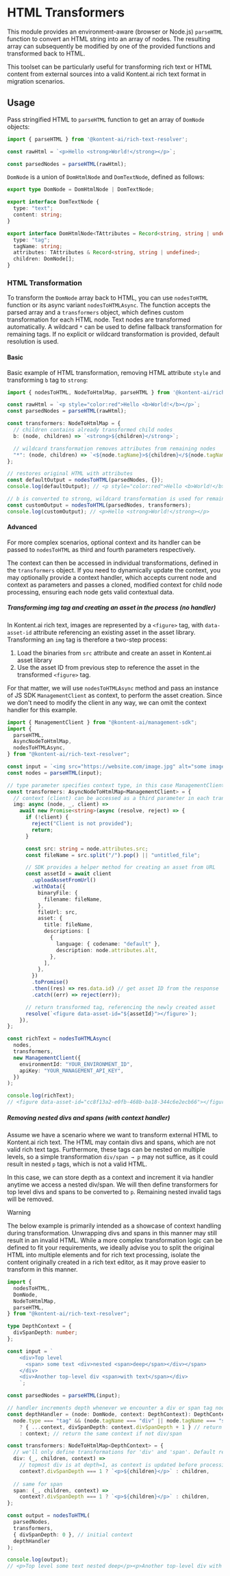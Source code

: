 # HTML Transformers

This module provides an environment-aware (browser or Node.js) `parseHTML` function to convert an HTML string into an array of nodes. The resulting array can subsequently be modified by one of the provided functions and transformed back to HTML.

This toolset can be particularly useful for transforming rich text or HTML content from external sources into a valid Kontent.ai rich text format in migration scenarios. 

## Usage

Pass stringified HTML to `parseHTML` function to get an array of `DomNode` objects:

```ts
import { parseHTML } from '@kontent-ai/rich-text-resolver';

const rawHtml = `<p>Hello <strong>World!</strong></p>`;

const parsedNodes = parseHTML(rawHtml);
```

`DomNode` is a union of `DomHtmlNode` and `DomTextNode`, defined as follows:

```ts
export type DomNode = DomHtmlNode | DomTextNode;

export interface DomTextNode {
  type: "text";
  content: string;
}

export interface DomHtmlNode<TAttributes = Record<string, string | undefined>> {
  type: "tag";
  tagName: string;
  attributes: TAttributes & Record<string, string | undefined>;
  children: DomNode[];
}
```

### HTML Transformation

To transform the `DomNode` array back to HTML, you can use `nodesToHTML` function or its async variant `nodesToHTMLAsync`. The function accepts the parsed array and a `transformers` object, which defines custom transformation for each HTML node. Text nodes are transformed automatically. A wildcard `*` can be used to define fallback transformation for remaining tags. If no explicit or wildcard transformation is provided, default resolution is used.

#### Basic
Basic example of HTML transformation, removing HTML attribute `style` and transforming `b` tag to `strong`:
```ts
import { nodesToHTML, NodeToHtmlMap, parseHTML } from '@kontent-ai/rich-text-resolver';

const rawHtml = `<p style="color:red">Hello <b>World!</b></p>`;
const parsedNodes = parseHTML(rawHtml);

const transformers: NodeToHtmlMap = {
  // children contains already transformed child nodes
  b: (node, children) => `<strong>${children}</strong>`;

  // wildcard transformation removes attributes from remaining nodes
  "*": (node, children) => `<${node.tagName}>${children}</${node.tagName}>`;
};

// restores original HTML with attributes
const defaultOutput = nodesToHTML(parsedNodes, {});
console.log(defaultOutput); // <p style="color:red">Hello <b>World!</b></p>

// b is converted to strong, wildcard transformation is used for remaining nodes
const customOutput = nodesToHTML(parsedNodes, transformers);
console.log(customOutput); // <p>Hello <strong>World!</strong></p>
```

#### Advanced

For more complex scenarios, optional context and its handler can be passed to `nodesToHTML` as third and fourth parameters respectively.

The context can then be accessed in individual transformations, defined in the `transformers` object. If you need to dynamically update the context, you may optionally provide a context handler, which accepts current node and context as parameters and passes a cloned, modified context for child node processing, ensuring each node gets valid contextual data.

##### Transforming img tag and creating an asset in the process (no handler)

In Kontent.ai rich text, images are represented by a `<figure>` tag, with `data-asset-id` attribute referencing an existing asset in the asset library. Transforming an `img` tag is therefore a two-step process:

1. Load the binaries from `src` attribute and create an asset in Kontent.ai asset library
2. Use the asset ID from previous step to reference the asset in the transformed `<figure>` tag.

For that matter, we will use `nodesToHTMLAsync` method and pass an instance of JS SDK `ManagementClient` as context, to perform the asset creation. Since we don't need to modify the client in any way, we can omit the context handler for this example.

```ts
import { ManagementClient } from "@kontent-ai/management-sdk";
import {
  parseHTML,
  AsyncNodeToHtmlMap,
  nodesToHTMLAsync,
} from "@kontent-ai/rich-text-resolver";

const input = `<img src="https://website.com/image.jpg" alt="some image">`;
const nodes = parseHTML(input);

// type parameter specifies context type, in this case ManagementClient
const transformers: AsyncNodeToHtmlMap<ManagementClient> = {
  // context (client) can be accessed as a third parameter in each transformation
  img: async (node, _, client) =>
    await new Promise<string>(async (resolve, reject) => {
      if (!client) {
        reject("Client is not provided");
        return;
      }

      const src: string = node.attributes.src;
      const fileName = src.split("/").pop() || "untitled_file";

      // SDK provides a helper method for creating an asset from URL
      const assetId = await client
        .uploadAssetFromUrl()
        .withData({
          binaryFile: {
            filename: fileName,
          },
          fileUrl: src,
          asset: {
            title: fileName,
            descriptions: [
              {
                language: { codename: "default" },
                description: node.attributes.alt,
              },
            ],
          },
        })
        .toPromise()
        .then((res) => res.data.id) // get asset ID from the response
        .catch((err) => reject(err));

      // return transformed tag, referencing the newly created asset
      resolve(`<figure data-asset-id="${assetId}"></figure>`);
    }),
};

const richText = nodesToHTMLAsync(
  nodes,
  transformers,
  new ManagementClient({
    environmentId: "YOUR_ENVIRONMENT_ID",
    apiKey: "YOUR_MANAGEMENT_API_KEY",
  })
);

console.log(richText);
// <figure data-asset-id="cc8f13a2-e0fb-468b-ba18-344c6e2ecb66"></figure>
```

##### Removing nested divs and spans (with context handler)

Assume we have a scenario where we want to transform external HTML to Kontent.ai rich text. The HTML may contain divs and spans, which are not valid rich text tags. Furthermore, these tags can be nested on multiple levels, so a simple transformation `div/span → p` may not suffice, as it could result in nested `p` tags, which is not a valid HTML.

In this case, we can store depth as a context and increment it via handler anytime we access a nested div/span. We will then define transformers for top level divs and spans to be converted to `p`. Remaining nested invalid tags will be removed.

> [!WARNING]  
> The below example is primarily intended as a showcase of context handling during transformation. Unwrapping divs and spans in this manner may still result in an invalid HTML. While a more complex transformation logic can be defined to fit your requirements, we ideally advise you to split the original HTML into multiple elements and for rich text processing, isolate the content originally created in a rich text editor, as it may prove easier to transform in this manner.

```ts
import {
  nodesToHTML,
  DomNode,
  NodeToHtmlMap,
  parseHTML,
} from "@kontent-ai/rich-text-resolver";

type DepthContext = {
  divSpanDepth: number;
};

const input = `
    <div>Top level
      <span> some text <div>nested <span>deep</span></div></span>
    </div> 
    <div>Another top-level div <span>with text</span></div>
    `;

const parsedNodes = parseHTML(input);

// handler increments depth whenever we encounter a div or span tag node.
const depthHandler = (node: DomNode, context: DepthContext): DepthContext =>
  node.type === "tag" && (node.tagName === "div" || node.tagName === "span")
    ? { ...context, divSpanDepth: context.divSpanDepth + 1 } // return new context with incremented depth
    : context; // return the same context if not div/span

const transformers: NodeToHtmlMap<DepthContext> = {
  // we'll only define transformations for 'div' and 'span'. Default resolution will transform remaining tags.
  div: (_, children, context) =>
    // topmost div is at depth=1, as context is updated before processing.
    context?.divSpanDepth === 1 ? `<p>${children}</p>` : children,
    
  // same for span
  span: (_, children, context) =>
    context?.divSpanDepth === 1 ? `<p>${children}</p>` : children,
};

const output = nodesToHTML(
  parsedNodes,
  transformers,
  { divSpanDepth: 0 }, // initial context
  depthHandler
);

console.log(output);
// <p>Top level some text nested deep</p><p>Another top-level div with text</p>

```



